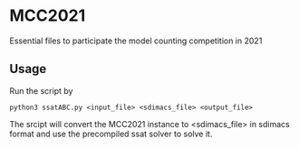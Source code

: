 # MCC2021
Essential files to participate the model counting competition in 2021

## Usage
Run the script by
```
python3 ssatABC.py <input_file> <sdimacs_file> <output_file>
```
The srcipt will convert the MCC2021 instance to <sdimacs_file> in sdimacs format and use the precompiled ssat solver to solve it.

